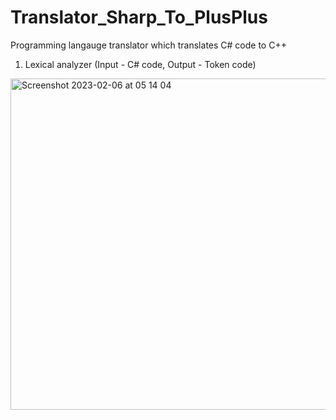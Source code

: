 # Translator_Sharp_To_PlusPlus
Programming langauge translator which translates C# code to C++

1. Lexical analyzer (Input - C# code, Output - Token code)
   
<img width="530" alt="Screenshot 2023-02-06 at 05 14 04" src="https://user-images.githubusercontent.com/69481493/216867559-8e7bd040-5530-4b95-97fd-fddcc2edfc07.png">

